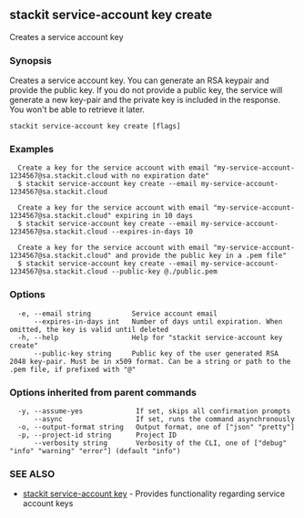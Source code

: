 ## stackit service-account key create

Creates a service account key

### Synopsis

Creates a service account key.
You can generate an RSA keypair and provide the public key.
If you do not provide a public key, the service will generate a new key-pair and the private key is included in the response. You won't be able to retrieve it later.

```
stackit service-account key create [flags]
```

### Examples

```
  Create a key for the service account with email "my-service-account-1234567@sa.stackit.cloud with no expiration date"
  $ stackit service-account key create --email my-service-account-1234567@sa.stackit.cloud

  Create a key for the service account with email "my-service-account-1234567@sa.stackit.cloud" expiring in 10 days
  $ stackit service-account key create --email my-service-account-1234567@sa.stackit.cloud --expires-in-days 10

  Create a key for the service account with email "my-service-account-1234567@sa.stackit.cloud" and provide the public key in a .pem file"
  $ stackit service-account key create --email my-service-account-1234567@sa.stackit.cloud --public-key @./public.pem
```

### Options

```
  -e, --email string          Service account email
      --expires-in-days int   Number of days until expiration. When omitted, the key is valid until deleted
  -h, --help                  Help for "stackit service-account key create"
      --public-key string     Public key of the user generated RSA 2048 key-pair. Must be in x509 format. Can be a string or path to the .pem file, if prefixed with "@"
```

### Options inherited from parent commands

```
  -y, --assume-yes             If set, skips all confirmation prompts
      --async                  If set, runs the command asynchronously
  -o, --output-format string   Output format, one of ["json" "pretty"]
  -p, --project-id string      Project ID
      --verbosity string       Verbosity of the CLI, one of ["debug" "info" "warning" "error"] (default "info")
```

### SEE ALSO

* [stackit service-account key](./stackit_service-account_key.md)	 - Provides functionality regarding service account keys

